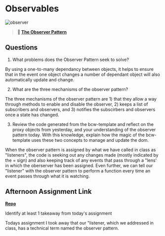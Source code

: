 # Observables

![observer](https://bcw.blob.core.windows.net/public/img/journals/8014045611652045)

> **📖 [The Observer Pattern](https://codeworksacademy.com/fs-student-guide/resources/wk3/04-Observer-Pattern)**

## Questions

1. What problems does the Observer Pattern seek to solve?

By using a one-to-many dependancy between objects, it helps to ensure that in the event one object changes a number of dependant object will also automatically update and change. 


2. What are the three mechanisms of the observer pattern?

The three mechanisms of the observer pattern are 1) that they allow a way through methods to enable and disable the observer, 2) keeps a list of subscribers and observers, and 3) notifies the subscirbers and observers once a state has changed.


3. Review the code generated from the bcw-template and reflect on the proxy objects from yesterday, and your understanding of the observer pattern today. With this knowledge, explain how the magic of the bcw-template uses these two concepts to manage and update the dom.

When the observer pattern is assigned by what we have called in class as "listeners", the code is seeking out any changes made (mostly indicated by the = sign) and also keeping track of any events that pass through a "lens' in which the oberserver has been assigned. Even further, we can tell our "listener" with the observer pattern to perform a function every time an event passes through what it is watching. 

## Afternoon Assignment Link

**[Repo](https://github.com/katie-mccauley/sportinggoods)**

Identify at least 1 takeaway from today's assignment

Todays assignment I took away that our "listener, which we addressed in class, has a technical term named the observer pattern. 